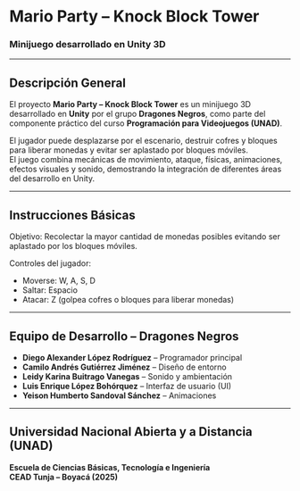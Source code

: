 # Mario Party – Knock Block Tower  
### Minijuego desarrollado en Unity 3D

---

## Descripción General
El proyecto **Mario Party – Knock Block Tower** es un minijuego 3D desarrollado en **Unity** por el grupo **Dragones Negros**, como parte del componente práctico del curso **Programación para Videojuegos (UNAD)**.  

El jugador puede desplazarse por el escenario, destruir cofres y bloques para liberar monedas y evitar ser aplastado por bloques móviles.  
El juego combina mecánicas de movimiento, ataque, físicas, animaciones, efectos visuales y sonido, demostrando la integración de diferentes áreas del desarrollo en Unity.

---

## Instrucciones Básicas

Objetivo: Recolectar la mayor cantidad de monedas posibles evitando ser aplastado por los bloques móviles.  

Controles del jugador:
- Moverse: W, A, S, D  
- Saltar: Espacio  
- Atacar: Z (golpea cofres o bloques para liberar monedas)   

---

## Equipo de Desarrollo – Dragones Negros

- **Diego Alexander López Rodríguez** – Programador principal  
- **Camilo Andrés Gutiérrez Jiménez** – Diseño de entorno  
- **Leidy Karina Buitrago Vanegas** – Sonido y ambientación  
- **Luis Enrique López Bohórquez** – Interfaz de usuario (UI)  
- **Yeison Humberto Sandoval Sánchez** – Animaciones  

---

## Universidad Nacional Abierta y a Distancia (UNAD)
**Escuela de Ciencias Básicas, Tecnología e Ingeniería**  
**CEAD Tunja – Boyacá (2025)**
